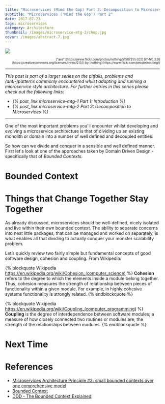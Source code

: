 ```yaml
---
title: "Microservices (Mind the Gap) Part 2: Decomposition to Microservices"
subtitle: "Microservices ('Mind the Gap') Part 2"
date: 2017-07-23
tags: microservices
category: Architecture
thumbnail: /images/microservice-mtg-2/chop.jpg
cover: /images/abstract-7.jpg
---
```


![](/images/microservice-mtg-2/chop.jpg)
<div style="text-align: right"><sub><sup>["axe"](https://www.flickr.com/photos/nothing/5150721/) ([CC BY-NC 2.0](https://creativecommons.org/licenses/by-nc/2.0/)) by [nothing](https://www.flickr.com/people/nothing/)</sup></sub></div>

---

*This post is part of a larger series on the pitfalls, problems and (anti-)patterns commonly encountered whilst adapting and running a microservice style architecture. For further entries in this series please check out the following links*:
* *{% post_link microservice-mtg-1 Part 1: Introduction %}*
* *{% post_link microservice-mtg-2 Part 2: Decomposition to Microservices %}*

---

One of the most important problems you'll encounter whilst developing and evolving a microservice architecture is that of dividing up an existing monolith or domain into a number of well defined and decoupled entities.

So how can we divide and conquer in a sensible and well defined manner. First let's look at one of the approaches taken by Domain Driven Design - specifically that of *Bounded Contexts*.

# Bounded Context

# Things that Change Together Stay Together

As already discussed, microservices should be well-defined, nicely isolated and live within their own bounded context. The ability to separate concerns into neat little packages, that can be managed and worked on separately, is what enables all that dividing to actually conquer your monster scalability problem.

Let’s quickly review two fairly simple but fundamental concepts of good software design, cohesion and coupling. From Wikipedia:

{% blockquote Wikipedia https://en.wikipedia.org/wiki/Cohesion_(computer_science) %}
**Cohesion** refers to the degree to which the elements inside a module belong together. Thus, cohesion measures the strength of relationship between pieces of functionality within a given module. For example, in highly cohesive systems functionality is strongly related.
{% endblockquote %}

{% blockquote Wikipedia https://en.wikipedia.org/wiki/Coupling_(computer_programming) %}
**Coupling** is the degree of interdependence between software modules; a measure of how closely connected two routines or modules are; the strength of the relationships between modules.
{% endblockquote %}

# Next Time

# References
* [Microservices Architecture Principle #3: small bounded contexts over one comprehensive model](http://blog.xebia.com/microservices-architecture-principle-3-small-bounded-contexts-over-one-comprehensive-model/)
* [Bounded Context](https://martinfowler.com/bliki/BoundedContext.html)
* [DDD - The Bounded Context Explained](http://blog.sapiensworks.com/post/2012/04/17/DDD-The-Bounded-Context-Explained.aspx)
